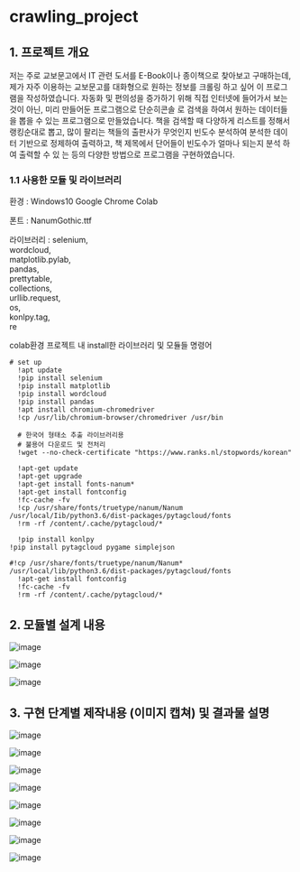 # crawling_project
## 1.	프로젝트 개요
 저는 주로 교보문고에서 IT 관련 도서를 E-Book이나 종이책으로 찾아보고 구매하는데,
제가 자주 이용하는 교보문고를 대화형으로 원하는 정보를 크롤링 하고 싶어 이 프로그램을 작성하였습니다.
자동화 및 편의성을 증가하기 위해  직접 인터넷에 들어가서 보는것이 아닌, 미리 만들어둔 프로그램으로 단순히콘솔
로 검색을 하여서 원하는 데이터들을 뽑을 수 있는 프로그램으로 만들었습니다.
책을 검색할 때 다양하게 리스트를 정해서 랭킹순대로 뽑고, 많이 팔리는 책들의 출판사가 무엇인지 빈도수 분석하여
분석한 데이터 기반으로 정제하여 출력하고, 책 제목에서 단어들이 빈도수가 얼마나 되는지 분석 하여 출력할 수 있
는 등의 다양한 방법으로 프로그램을 구현하였습니다.
 

### 1.1 사용한 모듈 및 라이브러리
  환경 : Windows10 Google Chrome Colab
  
  폰트 : NanumGothic.ttf

  라이브러리 : selenium,  
  	      wordcloud,  
              matplotlib.pylab,  
	      pandas,  
	      prettytable,  
	      collections,  
	      urllib.request,  
	      os,  
	      konlpy.tag,  
	      re  

  colab환경 프로젝트 내 install한 라이브러리 및 모듈들 명령어
  ```
  # set up
	!apt update
	!pip install selenium
	!pip install matplotlib
	!pip install wordcloud
	!pip install pandas
	!apt install chromium-chromedriver
	!cp /usr/lib/chromium-browser/chromedriver /usr/bin
   
	# 한국어 형태소 추출 라이브러리용
	# 불용어 다운로드 및 전처리
	!wget --no-check-certificate "https://www.ranks.nl/stopwords/korean"

	!apt-get update
	!apt-get upgrade
	!apt-get install fonts-nanum*
	!apt-get install fontconfig
	!fc-cache -fv
	!cp /usr/share/fonts/truetype/nanum/Nanum /usr/local/Iib/python3.6/dist-packages/pytagcloud/fonts
	!rm -rf /content/.cache/pytagcloud/*

	!pip install konlpy
  !pip install pytagcloud pygame simplejson
  
  #!cp /usr/share/fonts/truetype/nanum/Nanum* /usr/local/lib/python3.6/dist-packages/pytagcloud/fonts
	!apt-get install fontconfig
	!fc-cache -fv
	!rm -rf /content/.cache/pytagcloud/* 
  ```

## 2. 모듈별 설계 내용

![image](https://user-images.githubusercontent.com/41531594/101987302-a000b180-3cd6-11eb-960c-d5d9ce39cd50.png)

![image](https://user-images.githubusercontent.com/41531594/101987309-a727bf80-3cd6-11eb-84fa-e52fb50706a9.png)

![image](https://user-images.githubusercontent.com/41531594/101987319-aee76400-3cd6-11eb-9299-449f7813a3ed.png)

## 3. 구현 단계별 제작내용 (이미지 캡쳐) 및 결과물 설명

![image](https://user-images.githubusercontent.com/41531594/101987373-143b5500-3cd7-11eb-8f88-a4a923140128.png)

![image](https://user-images.githubusercontent.com/41531594/101987378-1bfaf980-3cd7-11eb-9d69-aee15e6692a5.png)

![image](https://user-images.githubusercontent.com/41531594/101987384-274e2500-3cd7-11eb-85f4-9deaaa97b6ac.png)

![image](https://user-images.githubusercontent.com/41531594/101987406-3d5be580-3cd7-11eb-9d85-28befea1c48b.png)

![image](https://user-images.githubusercontent.com/41531594/101987413-451b8a00-3cd7-11eb-8e07-4ef8c7ee072e.png)

![image](https://user-images.githubusercontent.com/41531594/101987421-4ea4f200-3cd7-11eb-9942-53c9a7b00937.png)

![image](https://user-images.githubusercontent.com/41531594/101987424-56fd2d00-3cd7-11eb-9945-af5d54b27c62.png)

![image](https://user-images.githubusercontent.com/41531594/101987433-68463980-3cd7-11eb-9887-4c23b8ce9ce6.png)

